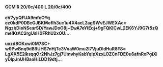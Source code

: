 #### GCM R 20/0c/400 L 20/0c/400
**eV7yyQFUA9mfcOYq**<br/>**ez0kdP0DBcGJBKMofIh3uc1u4X4acL2agSWvEJWEXAc=**<br/>**NgzhDloNSesrSD/YawJDoO8j+EwA7oYIEqj+9gFQKICwL2EK6YJ9G7t5zQmeIKtAC2rgUsH0FRhU2xOU...**<br/><br/>
**uxzd8OKxwi0M7SC+**<br/>**w9PwBnq9dB9UHS7nHjTe3VoaW0mu2I7VjuDIdHuR8F8=**<br/>**LgXX5E2iksqqOr2NhJz7gj7UmvhyKabYqIpXzxLOZCnFDE0u6afnRoPgiXlyDlpJnUHBaoHILDD19dtj...**